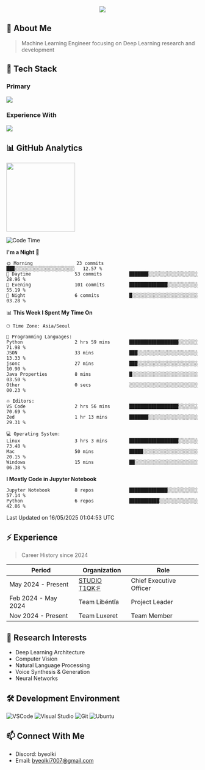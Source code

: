 <div align="center">
  <img src="https://capsule-render.vercel.app/api?type=waving&color=gradient&height=200&section=header&text=Hello%20World!&fontSize=50&animation=twinkling" />
</div>

## 🌌 About Me
> Machine Learning Engineer focusing on Deep Learning research and development

## 🎯 Tech Stack

### Primary
<div align="left">
  <img src="https://skillicons.dev/icons?i=python,pytorch" />
</div>

### Experience With
<div align="left">
  <img src="https://skillicons.dev/icons?i=js,html,css,java,lua,tensorflow,c,go,elixer" />
</div>

## 📊 GitHub Analytics
<div>
  <a href="https://solved.ac/byeolki">
    <img align="center" height="180em" src="http://mazassumnida.wtf/api/v2/generate_badge?boj=byeolki" />
  </a>
</div>

<!--START_SECTION:waka-->
![Code Time](http://img.shields.io/badge/Code%20Time-18%20hrs%2013%20mins-blue)

**I'm a Night 🦉** 

```text
🌞 Morning                23 commits          ███░░░░░░░░░░░░░░░░░░░░░░   12.57 % 
🌆 Daytime                53 commits          ███████░░░░░░░░░░░░░░░░░░   28.96 % 
🌃 Evening                101 commits         ██████████████░░░░░░░░░░░   55.19 % 
🌙 Night                  6 commits           █░░░░░░░░░░░░░░░░░░░░░░░░   03.28 % 
```


📊 **This Week I Spent My Time On** 

```text
🕑︎ Time Zone: Asia/Seoul

💬 Programming Languages: 
Python                   2 hrs 59 mins       ██████████████████░░░░░░░   71.98 % 
JSON                     33 mins             ███░░░░░░░░░░░░░░░░░░░░░░   13.33 % 
jsonc                    27 mins             ███░░░░░░░░░░░░░░░░░░░░░░   10.90 % 
Java Properties          8 mins              █░░░░░░░░░░░░░░░░░░░░░░░░   03.50 % 
Other                    0 secs              ░░░░░░░░░░░░░░░░░░░░░░░░░   00.23 % 

🔥 Editors: 
VS Code                  2 hrs 56 mins       ██████████████████░░░░░░░   70.69 % 
Zed                      1 hr 13 mins        ███████░░░░░░░░░░░░░░░░░░   29.31 % 

💻 Operating System: 
Linux                    3 hrs 3 mins        ██████████████████░░░░░░░   73.48 % 
Mac                      50 mins             █████░░░░░░░░░░░░░░░░░░░░   20.15 % 
Windows                  15 mins             ██░░░░░░░░░░░░░░░░░░░░░░░   06.38 % 
```

**I Mostly Code in Jupyter Notebook** 

```text
Jupyter Notebook         8 repos             ██████████████░░░░░░░░░░░   57.14 % 
Python                   6 repos             ███████████░░░░░░░░░░░░░░   42.86 % 
```




 Last Updated on 16/05/2025 01:04:53 UTC
<!--END_SECTION:waka-->

## ⚡ Experience
> Career History since 2024

| Period | Organization | Role |
|--------|-------------|------|
| May 2024 - Present | [STUDIO T1QK:F](https://github.com/T1QK-F) | Chief Executive Officer |
| Feb 2024 - May 2024 | Team Libéntĭa | Project Leader |
| Nov 2024 - Present | Team Luxeret | Team Member |

## 🔬 Research Interests
- Deep Learning Architecture
- Computer Vision
- Natural Language Processing
- Voice Synthesis & Generation
- Neural Networks

## 🛠 Development Environment
![VSCode](https://skillicons.dev/icons?i=vscode)
![Visual Studio](https://skillicons.dev/icons?i=visualstudio)
![Git](https://skillicons.dev/icons?i=git)
![Ubuntu](https://skillicons.dev/icons?i=ubuntu)

## 📫 Connect With Me
- Discord: byeolki
- Email: byeolki7007@gmail.com
